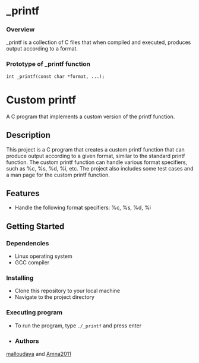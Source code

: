 # _printf
### Overview
_printf is a collection of C files that when compiled and executed,
produces output according to a format.
### Prototype of _printf function
`int _printf(const char *format, ...);`
# Custom printf

A C program that implements a custom version of the printf function.

## Description

This project is a C program that creates a custom printf function that can produce output according to a given format, similar to the standard printf function. The custom printf function can handle various format specifiers, such as %c, %s, %d, %i, etc. The project also includes some test cases and a man page for the custom printf function.

## Features

* Handle the following format specifiers: %c, %s, %d, %i


## Getting Started

### Dependencies

* Linux operating system
* GCC compiler

### Installing

* Clone this repository to your local machine
* Navigate to the project directory

### Executing program

* To run the program, type `./_printf` and press enter
* ### Authors
[malloudaya]((https://github.com/malloudaya)) and [Amna2011](https://github.com/Amna2011)
